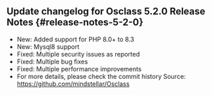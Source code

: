 ## Update changelog for Osclass 5.2.0 Release Notes {#release-notes-5-2-0}
* New: Added support for PHP 8.0+ to 8.3
* New: Mysql8 support 
* Fixed: Multiple security issues as reported
* Fixed: Multiple bug fixes
* Fixed: Multiple performance improvements
* For more details, please check the commit history
Source: https://github.com/mindstellar/Osclass